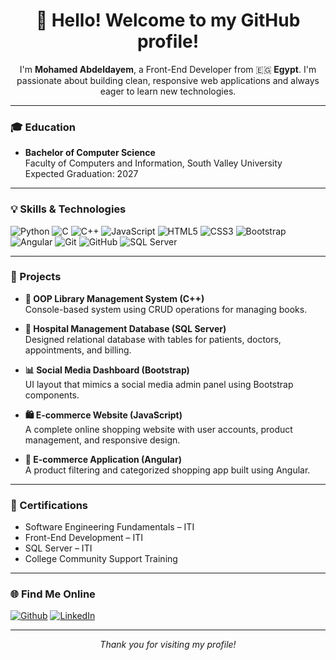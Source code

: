 
<h1 align="center">👋 Hello! Welcome to my GitHub profile!</h1>

<p align="center">
I'm <b>Mohamed Abdeldayem</b>, a Front-End Developer from 🇪🇬 <b>Egypt</b>. I'm passionate about building clean, responsive web applications and always eager to learn new technologies.
</p>

---

### 🎓 Education
- **Bachelor of Computer Science**  
  Faculty of Computers and Information, South Valley University  
  Expected Graduation: 2027  

---

### 💡 Skills & Technologies

<p>
  <img alt="Python" src="https://img.shields.io/badge/-Python-3776AB?style=flat-square&logo=python&logoColor=white" />
  <img alt="C" src="https://img.shields.io/badge/-C-00599C?style=flat-square&logo=c&logoColor=white" />
  <img alt="C++" src="https://img.shields.io/badge/-C++-00599C?style=flat-square&logo=c%2B%2B&logoColor=white" />
  <img alt="JavaScript" src="https://img.shields.io/badge/-JavaScript-F7DF1E?style=flat-square&logo=javascript&logoColor=black" />
  <img alt="HTML5" src="https://img.shields.io/badge/-HTML5-E34F26?style=flat-square&logo=html5&logoColor=white" />
  <img alt="CSS3" src="https://img.shields.io/badge/-CSS3-1572B6?style=flat-square&logo=css3&logoColor=white" />
  <img alt="Bootstrap" src="https://img.shields.io/badge/-Bootstrap-563D7C?style=flat-square&logo=bootstrap&logoColor=white" />
  <img alt="Angular" src="https://img.shields.io/badge/-Angular-DD0031?style=flat-square&logo=angular&logoColor=white" />
  <img alt="Git" src="https://img.shields.io/badge/-Git-F05032?style=flat-square&logo=git&logoColor=white" />
  <img alt="GitHub" src="https://img.shields.io/badge/-GitHub-181717?style=flat-square&logo=github&logoColor=white" />
  <img alt="SQL Server" src="https://img.shields.io/badge/-SQL%20Server-CC2927?style=flat-square&logo=microsoft-sql-server&logoColor=white" />
</p>

---

### 🧠 Projects

- **📘 OOP Library Management System (C++)**  
  Console-based system using CRUD operations for managing books.
  
- **🏥 Hospital Management Database (SQL Server)**  
  Designed relational database with tables for patients, doctors, appointments, and billing.

- **📊 Social Media Dashboard (Bootstrap)**  
  UI layout that mimics a social media admin panel using Bootstrap components.

- **🛍️ E-commerce Website (JavaScript)**  
  A complete online shopping website with user accounts, product management, and responsive design.

- **🛒 E-commerce Application (Angular)**  
  A product filtering and categorized shopping app built using Angular.

---

### 📜 Certifications

- Software Engineering Fundamentals – ITI  
- Front-End Development – ITI  
- SQL Server – ITI  
- College Community Support Training  

---

### 🌐 Find Me Online

<p>
  <a href="https://github.com/mohamed1-abdeldayem" target="_blank"><img alt="Github" src="https://img.shields.io/badge/GitHub-%2312100E.svg?&style=for-the-badge&logo=Github&logoColor=white" /></a>
  <a href="https://www.linkedin.com/in/mohamed-abdeldayem-b519a9294/" target="_blank"><img alt="LinkedIn" src="https://img.shields.io/badge/linkedin-%230077B5.svg?&style=for-the-badge&logo=linkedin&logoColor=white" /></a>
</p>

---

<p align="center"><i>Thank you for visiting my profile!</i></p>
